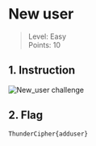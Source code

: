 # New user

> Level: Easy<br>
> Points: 10 

## 1. Instruction

![New_user challenge](https://github.com/Keldy7/CTFs_Writeups/assets/93558050/fbabd3d5-bdac-40d8-9571-3f0f1d5ed5ef)

## 2. Flag

```text
ThunderCipher{adduser}
```
